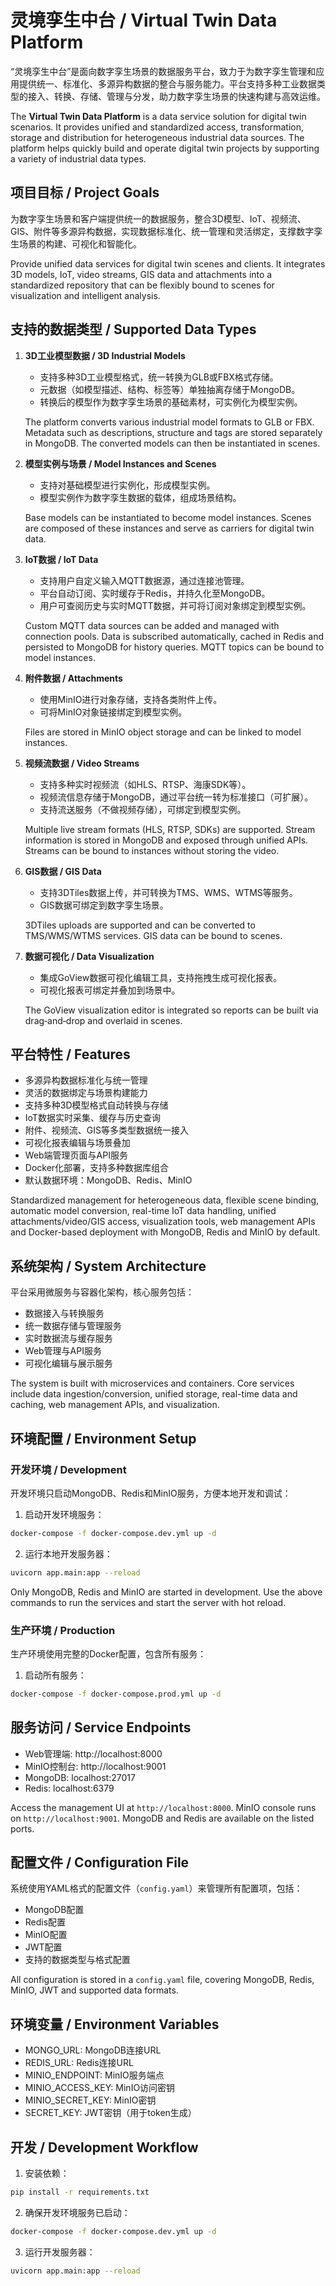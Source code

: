 # 灵境孪生中台 / Virtual Twin Data Platform

“灵境孪生中台”是面向数字孪生场景的数据服务平台，致力于为数字孪生管理和应用提供统一、标准化、多源异构数据的整合与服务能力。平台支持多种工业数据类型的接入、转换、存储、管理与分发，助力数字孪生场景的快速构建与高效运维。

The **Virtual Twin Data Platform** is a data service solution for digital twin scenarios. It provides unified and standardized access, transformation, storage and distribution for heterogeneous industrial data sources. The platform helps quickly build and operate digital twin projects by supporting a variety of industrial data types.

## 项目目标 / Project Goals

为数字孪生场景和客户端提供统一的数据服务，整合3D模型、IoT、视频流、GIS、附件等多源异构数据，实现数据标准化、统一管理和灵活绑定，支撑数字孪生场景的构建、可视化和智能化。

Provide unified data services for digital twin scenes and clients. It integrates 3D models, IoT, video streams, GIS data and attachments into a standardized repository that can be flexibly bound to scenes for visualization and intelligent analysis.

## 支持的数据类型 / Supported Data Types

1. **3D工业模型数据 / 3D Industrial Models**
   - 支持多种3D工业模型格式，统一转换为GLB或FBX格式存储。
   - 元数据（如模型描述、结构、标签等）单独抽离存储于MongoDB。
   - 转换后的模型作为数字孪生场景的基础素材，可实例化为模型实例。

   The platform converts various industrial model formats to GLB or FBX. Metadata such as descriptions, structure and tags are stored separately in MongoDB. The converted models can then be instantiated in scenes.

2. **模型实例与场景 / Model Instances and Scenes**
   - 支持对基础模型进行实例化，形成模型实例。
   - 模型实例作为数字孪生数据的载体，组成场景结构。

   Base models can be instantiated to become model instances. Scenes are composed of these instances and serve as carriers for digital twin data.

3. **IoT数据 / IoT Data**
   - 支持用户自定义输入MQTT数据源，通过连接池管理。
   - 平台自动订阅、实时缓存于Redis，并持久化至MongoDB。
   - 用户可查阅历史与实时MQTT数据，并可将订阅对象绑定到模型实例。

   Custom MQTT data sources can be added and managed with connection pools. Data is subscribed automatically, cached in Redis and persisted to MongoDB for history queries. MQTT topics can be bound to model instances.

4. **附件数据 / Attachments**
   - 使用MinIO进行对象存储，支持各类附件上传。
   - 可将MinIO对象链接绑定到模型实例。

   Files are stored in MinIO object storage and can be linked to model instances.

5. **视频流数据 / Video Streams**
   - 支持多种实时视频流（如HLS、RTSP、海康SDK等）。
   - 视频流信息存储于MongoDB，通过平台统一转为标准接口（可扩展）。
   - 支持流送服务（不做视频存储），可绑定到模型实例。

   Multiple live stream formats (HLS, RTSP, SDKs) are supported. Stream information is stored in MongoDB and exposed through unified APIs. Streams can be bound to instances without storing the video.

6. **GIS数据 / GIS Data**
   - 支持3DTiles数据上传，并可转换为TMS、WMS、WTMS等服务。
   - GIS数据可绑定到数字孪生场景。

   3DTiles uploads are supported and can be converted to TMS/WMS/WTMS services. GIS data can be bound to scenes.

7. **数据可视化 / Data Visualization**
   - 集成GoView数据可视化编辑工具，支持拖拽生成可视化报表。
   - 可视化报表可绑定并叠加到场景中。

   The GoView visualization editor is integrated so reports can be built via drag‑and‑drop and overlaid in scenes.

## 平台特性 / Features

- 多源异构数据标准化与统一管理
- 灵活的数据绑定与场景构建能力
- 支持多种3D模型格式自动转换与存储
- IoT数据实时采集、缓存与历史查询
- 附件、视频流、GIS等多类型数据统一接入
- 可视化报表编辑与场景叠加
- Web端管理页面与API服务
- Docker化部署，支持多种数据库组合
- 默认数据环境：MongoDB、Redis、MinIO

Standardized management for heterogeneous data, flexible scene binding, automatic model conversion, real-time IoT data handling, unified attachments/video/GIS access, visualization tools, web management APIs and Docker-based deployment with MongoDB, Redis and MinIO by default.

## 系统架构 / System Architecture

平台采用微服务与容器化架构，核心服务包括：
- 数据接入与转换服务
- 统一数据存储与管理服务
- 实时数据流与缓存服务
- Web管理与API服务
- 可视化编辑与展示服务

The system is built with microservices and containers. Core services include data ingestion/conversion, unified storage, real-time data and caching, web management APIs, and visualization.

## 环境配置 / Environment Setup

### 开发环境 / Development

开发环境只启动MongoDB、Redis和MinIO服务，方便本地开发和调试：

1. 启动开发环境服务：
```bash
docker-compose -f docker-compose.dev.yml up -d
```

2. 运行本地开发服务器：
```bash
uvicorn app.main:app --reload
```

Only MongoDB, Redis and MinIO are started in development. Use the above commands to run the services and start the server with hot reload.

### 生产环境 / Production

生产环境使用完整的Docker配置，包含所有服务：

1. 启动所有服务：
```bash
docker-compose -f docker-compose.prod.yml up -d
```

## 服务访问 / Service Endpoints

- Web管理端: http://localhost:8000
- MinIO控制台: http://localhost:9001
- MongoDB: localhost:27017
- Redis: localhost:6379

Access the management UI at `http://localhost:8000`. MinIO console runs on `http://localhost:9001`. MongoDB and Redis are available on the listed ports.

## 配置文件 / Configuration File

系统使用YAML格式的配置文件（`config.yaml`）来管理所有配置项，包括：
- MongoDB配置
- Redis配置
- MinIO配置
- JWT配置
- 支持的数据类型与格式配置

All configuration is stored in a `config.yaml` file, covering MongoDB, Redis, MinIO, JWT and supported data formats.

## 环境变量 / Environment Variables

- MONGO_URL: MongoDB连接URL
- REDIS_URL: Redis连接URL
- MINIO_ENDPOINT: MinIO服务端点
- MINIO_ACCESS_KEY: MinIO访问密钥
- MINIO_SECRET_KEY: MinIO密钥
- SECRET_KEY: JWT密钥（用于token生成）

## 开发 / Development Workflow

1. 安装依赖：
```bash
pip install -r requirements.txt
```

2. 确保开发环境服务已启动：
```bash
docker-compose -f docker-compose.dev.yml up -d
```

3. 运行开发服务器：
```bash
uvicorn app.main:app --reload
```

